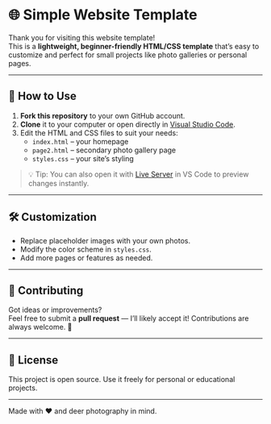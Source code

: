 # 🌐 Simple Website Template

Thank you for visiting this website template!  
This is a **lightweight, beginner-friendly HTML/CSS template** that’s easy to customize and perfect for small projects like photo galleries or personal pages.

---

## 🚀 How to Use

1. **Fork this repository** to your own GitHub account.
2. **Clone** it to your computer or open directly in [Visual Studio Code](https://code.visualstudio.com/).
3. Edit the HTML and CSS files to suit your needs:
   - `index.html` – your homepage
   - `page2.html` – secondary photo gallery page
   - `styles.css` – your site’s styling

> 💡 Tip: You can also open it with [Live Server](https://marketplace.visualstudio.com/items?itemName=ritwickdey.LiveServer) in VS Code to preview changes instantly.

---

## 🛠️ Customization

- Replace placeholder images with your own photos.
- Modify the color scheme in `styles.css`.
- Add more pages or features as needed.

---

## 🤝 Contributing

Got ideas or improvements?  
Feel free to submit a **pull request** — I’ll likely accept it! Contributions are always welcome. 🙌

---

## 📄 License

This project is open source. Use it freely for personal or educational projects.

---

Made with ❤️ and deer photography in mind.
